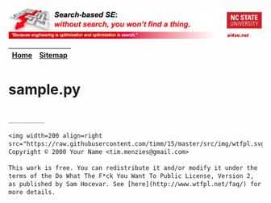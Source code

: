 <img width=800 src="https://raw.githubusercontent.com/timm/15/master/src/img/banner.jpg">

|[Home](https://github.com/timm/15/blob/master/README.md)|[Sitemap](https://github.com/timm/15/blob/master/TOC.md)|
|----|-----|


# sample.py

````

__________

<img width=200 align=right src="https://raw.githubusercontent.com/timm/15/master/src/img/wtfpl.svg">
Copyright © 2000 Your Name <tim.menzies@gmail.com>

This work is free. You can redistribute it and/or modify it under the
terms of the Do What The F*ck You Want To Public License, Version 2,
as published by Sam Hocevar. See [here](http://www.wtfpl.net/faq/) for more details.
